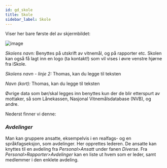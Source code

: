 ```yaml
---
id: gd_skole
title: Skole
sidebar_label: Skole
---
```


Viser her bare første del av skjermbildet:

![image](https://github.com/BarmanHanssen/iskole/assets/80097133/62613713-16ea-4fe2-a8a4-47112cfe7120)

_Skolens navn:_ 
Benyttes på utskrift av vitnemål, og på rapporter etc.  Skolen kan også få lagt inn en logo (ta kontakt!) som vil vises i øvre venstre hjørne fra iSkole. 

_Skolens navn - linje 2:_
Thomas, kan du legge til
teksten

_Navn (kort):_
Thomas, kan du legge til
teksten


Øvrige data som bør/skal legges inn benyttes kun der de blir etterspurt av mottaker, så som Lånekassen, Nasjonal Vitnemålsdatabase (NVB), og andre.

Nederst finner vi denne:

### _Avdelinger_
Man kan gruppere ansatte, eksempelvis i en realfags- og en språkfagseksjon, som avdelinger. Her opprettes lederen. De ansatte kan knyttes til en avdeling fra _Personal>Ansatt_ under fanen _Diverse_. Fra _Personal>Rapporter>Avdelinger_ kan en liste ut hvem som er leder, samt medlemmer i den enklete avdeling.
